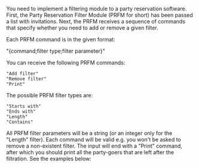 You need to implement a filtering module to a party reservation software. First, the Party Reservation Filter Module (PRFM for short) has been passed a list with invitations. Next, the PRFM receives a sequence of commands that specify whether you need to add or remove a given filter.

Each PRFM command is in the given format:

  "{command;filter type;filter parameter}"

You can receive the following PRFM commands: 

	"Add filter"
	"Remove filter"
	"Print" 

The possible PRFM filter types are: 

	"Starts with"
	"Ends with"
	"Length"
	"Contains"
  
All PRFM filter parameters will be a string (or an integer only for the "Length" filter). Each command will be valid e.g. you won't be asked to remove a non-existent filter. The input will end with a "Print" command, after which you should print all the party-goers that are left after the filtration. See the examples below:
